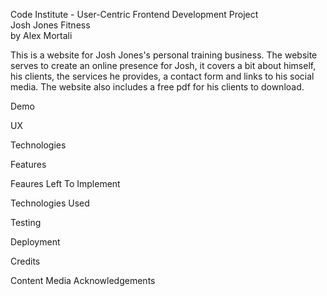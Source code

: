 Code Institute - User-Centric Frontend Development Project  
Josh Jones Fitness  
by Alex Mortali  

This is a website for Josh Jones's personal training business. 
The website serves to create an online presence for Josh, it covers a bit about himself, his clients, the services he provides, a contact form and links to his social media.
The website also includes a free pdf for his clients to download.

Demo

UX

Technologies

Features

Feaures Left To Implement

Technologies Used

Testing

Deployment

Credits

Content
Media
Acknowledgements